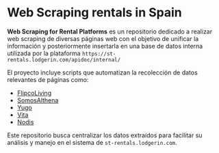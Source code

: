 # Web Scraping rentals in Spain

**Web Scraping for Rental Platforms** es un repositorio dedicado a realizar web scraping de diversas páginas web con el objetivo de unificar la información y posteriormente insertarla en una base de datos interna utilizada por la plataforma `https://st-rentals.lodgerin.com/apidoc/internal/`

El proyecto incluye scripts que automatizan la recolección de datos relevantes de páginas como:
- [FlipcoLiving](https://flipcoliving.com/)
- [SomosAlthena](https://somosalthena.com/)
- [Yugo](https://yugo.com/en-us)
- [Vita](https://www.vitastudent.com/en)
- [Nodis](https://nodis.es/)

Este repositorio busca centralizar los datos extraídos para facilitar su análisis y manejo en el sistema de `st-rentals.lodgerin.com`.
